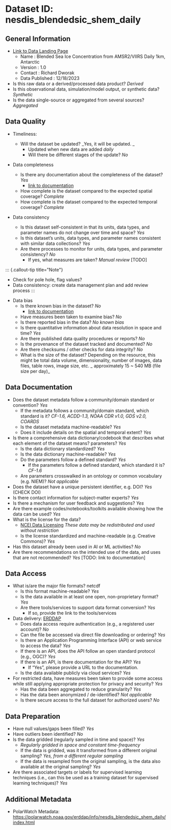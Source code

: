 # Dataset ID: nesdis_blendedsic_shem_daily

## General Information
- [Link to Data Landing Page](https://polarwatch.noaa.gov/catalog/ice-conc-sh-blended-nesdis/preview)
  - Name : Blended Sea Ice Concentration from AMSR2/VIIRS Daily 1km, Antarctic
  - Version : 1.0
  - Contact : Richard Dworak
  - Data Published : 12/18/2023
- Is this raw data or a derived/processed data product? _Derived_
- Is this observational data, simulation/model output, or synthetic data?  _Synthetic_ 
- Is the data single-source or aggregated from several sources? _Aggregated_

## Data Quality
- Timeliness:
  - Will the dataset be updated? _Yes, it will be updated. _
    - Updated when new data are added _daily_
    - Will there be different stages of the update?  _No_
 
- Data completeness 
  - Is there any documentation about the completeness of the dataset? _Yes_
    - [link to documentation](https://www.mdpi.com/2072-4292/13/15/2982)
  - How complete is the dataset compared to the expected spatial coverage?
    _Complete_
  - How complete is the dataset compared to the expected temporal coverage?
    _Complete_
- Data consistency
  - Is this dataset self-consistent in that its units, data types, and parameter names
    do not change over time and space? _Yes_
  - Is this dataset’s units, data types, and parameter names consistent with similar data
    collections? _Yes_
  - Are there processes to monitor for units, data types, and parameter consistency? 
    _No_ 
    - If yes, what measures are taken? _Manual review_ [TODO]


::: {.callout-tip title="Note"}
* Check for pole hole, flag values?
* Data consistency: create data management plan and add review process
:::

- Data bias
  - Is there known bias in the dataset? _No_
    - [link to documentation](https://www.mdpi.com/2072-4292/13/15/2982)
  - Have measures been taken to examine bias? _No_
  - Is there reported bias in the data? _No known bias_
  - Is there quantitative information about data resolution in space and time? _Yes_
  - Are there published data quality procedures or reports? _No_ 
  - Is the provenance of the dataset tracked and documented? _No_
  - Are there checksums / other checks for data integrity? _No_
  - What is the size of the dataset? Depending on the resource, this might be total data volume,
    dimensionality, number of images, data files, table rows, image size, etc.  _ approximately 15 ~ 540 MB (file size per day)_

## Data Documentation
- Does the dataset metadata follow a community/domain standard or convention? _Yes_
  - If the metadata follows a community/domain standard, which standard is it? _CF-1.6, ACDD-1.3, NOAA CDR v1.0, GDS v2.0, COARDS_
  - Is the dataset metadata machine-readable? _Yes_
  - Does it include details on the spatial and temporal extent? _Yes_
- Is there a comprehensive data dictionary/codebook that describes what each element of
  the dataset means? parameters? _Yes_
  - Is the data dictionary standardized? _Yes_
  - Is the data dictionary machine-readable? _Yes_
  - Do the parameters follow a defined standard? _Yes_
    - If the parameters follow a defined standard, which standard it is? _CF-1.6_
  - Are parameters crosswalked in an ontology or common vocabulary (e.g. NIEM)? _Not applicable_
- Does the dataset have a unique persistent identifier, e.g. DOI?  _Yes_ (CHECK DOI)
- Is there contact information for subject-matter experts? _Yes_
- Is there a mechanism for user feedback and suggestions? _Yes_
- Are there example codes/notebooks/toolkits available showing how the data can be used? _Yes_ 
- What is the license for the data? 
  - [NCEI Data Licensing](https://www.ncei.noaa.gov/archive#:~:text=Because%20works%20of%20the%20US%20government%20are,license%20to%20that%20portion%20of%20its%20holdings.) _These data may be redistributed and used without restriction_
  - Is the license standardized and machine-readable (e.g. Creative Commons)?  _Yes_
- Has this dataset already been used in AI or ML activities? _No_
- Are there recommendations on the intended use of the data, and uses that are not recommended? _Yes_ [TODO: link to documentation]

## Data Access  
- What is/are the major file formats? netcdf
  - Is this format machine-readable? _Yes_ 
  - Is the data available in at least one open, non-proprietary format? _Yes_
  - Are there tools/services to support data format conversion? _Yes_
    - If so, provide the link to the tools/services
- Data delivery: [ERDDAP](https://polarwatch.noaa.gov/erddap/griddap/nesdis_blendedsic_nhem_daily.html)
  - Does data access require authentication (e.g., a registered user account)? _No_
  - Can the file be accessed via direct file downloading or ordering?  _Yes_
  - Is there an Application Programming Interface (API) or web service to access the data?
    _Yes_
  - If there is an API, does the API follow an open standard protocol (e.g., OGC)? _Yes_
  - If there is an API, is there documentation for the API? _Yes_
    - If “Yes”, please provide a URL to the documentation.
  - Is the data available publicly via cloud services?  _Yes_
- For restricted data, have measures been taken to provide some access while still applying
   appropriate protection for privacy and security?  _Yes_
  - Has the data been aggregated to reduce granularity?  _Yes_ 
  - Has the data been anonymized / de-identified? _Not applicable_
  - Is there secure access to the full dataset for authorized users?  _No_

## Data Preparation

- Have null values/gaps been filled? _Yes_
- Have outliers been identified? _No_
- Is the data gridded (regularly sampled in time and space)? _Yes_
    - _Regularly gridded in space and constant time-frequency_
  - If the data is gridded, was it transformed from a different original sampling? 
    _Yes,  from a different regular sampling_
  - If the data is resampled from the original sampling, is the data also available at the original sampling? 
    _Yes_
- Are there associated targets or labels for supervised learning techniques (i.e., can this be
  used as a training dataset for supervised learning techniques)? _Yes_


##  Additional Metadata
* PolarWatch Metadata: https://polarwatch.noaa.gov/erddap/info/nesdis_blendedsic_shem_daily/index.html 

